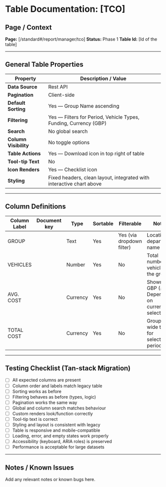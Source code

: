 # Table Documentation: [TCO]

## Page / Context
**Page:** [/standard#/report/manager/tco]
**Status:** Phase 1
**Table Id:** [Id of the table]

---

## General Table Properties

| Property             | Description / Value |
|----------------------|---------------------|
| **Data Source**      | Rest API |
| **Pagination**       | Client-side |
| **Default Sorting**  | Yes — Group Name ascending |
| **Filtering**        | Yes — Filters for Period, Vehicle Types, Funding, Currency (GBP) |
| **Search**           | No global search |
| **Column Visibility**| No toggle options |
| **Table Actions**    | Yes — Download icon in top right of table |
| **Tool-tip Text**    | No |
| **Icon Renders**     | Yes — Checklist icon |
| **Styling**          | Fixed headers, clean layout, integrated with interactive chart above |

---

## Column Definitions

| Column Label | Document key   | Type     | Sortable | Filterable | Notes                                            |
|--------------|----------------|----------|----------|------------|--------------------------------------------------|
| GROUP        |                | Text     | Yes      | Yes (via dropdown filter) | Location or department name                     |
| VEHICLES     |                | Number   | Yes      | No         | Total number of vehicles in the group            |
| AVG. COST    |                | Currency | Yes      | No         | Shown in GBP (£); Depending on currency selected |
| TOTAL COST   |                | Currency | Yes      | No         | Group-wide total for selected period |

---

## Testing Checklist (Tan-stack Migration)

- [ ] All expected columns are present
- [ ] Column order and labels match legacy table
- [ ] Sorting works as before
- [ ] Filtering behaves as before (types, logic)
- [ ] Pagination works the same way
- [ ] Global and column search matches behaviour
- [ ] Custom renders look/function correctly
- [ ] Tool-tip text is correct
- [ ] Styling and layout is consistent with legacy
- [ ] Table is responsive and mobile-compatible
- [ ] Loading, error, and empty states work properly
- [ ] Accessibility (keyboard, ARIA roles) is preserved
- [ ] Performance is acceptable for large datasets

---

## Notes / Known Issues

Add any relevant notes or known bugs here.
